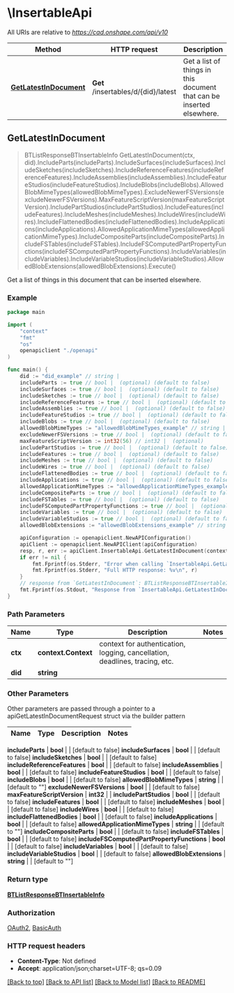 # \InsertableApi

All URIs are relative to *https://cad.onshape.com/api/v10*

Method | HTTP request | Description
------------- | ------------- | -------------
[**GetLatestInDocument**](InsertableApi.md#GetLatestInDocument) | **Get** /insertables/d/{did}/latest | Get a list of things in this document that can be inserted elsewhere.



## GetLatestInDocument

> BTListResponseBTInsertableInfo GetLatestInDocument(ctx, did).IncludeParts(includeParts).IncludeSurfaces(includeSurfaces).IncludeSketches(includeSketches).IncludeReferenceFeatures(includeReferenceFeatures).IncludeAssemblies(includeAssemblies).IncludeFeatureStudios(includeFeatureStudios).IncludeBlobs(includeBlobs).AllowedBlobMimeTypes(allowedBlobMimeTypes).ExcludeNewerFSVersions(excludeNewerFSVersions).MaxFeatureScriptVersion(maxFeatureScriptVersion).IncludePartStudios(includePartStudios).IncludeFeatures(includeFeatures).IncludeMeshes(includeMeshes).IncludeWires(includeWires).IncludeFlattenedBodies(includeFlattenedBodies).IncludeApplications(includeApplications).AllowedApplicationMimeTypes(allowedApplicationMimeTypes).IncludeCompositeParts(includeCompositeParts).IncludeFSTables(includeFSTables).IncludeFSComputedPartPropertyFunctions(includeFSComputedPartPropertyFunctions).IncludeVariables(includeVariables).IncludeVariableStudios(includeVariableStudios).AllowedBlobExtensions(allowedBlobExtensions).Execute()

Get a list of things in this document that can be inserted elsewhere.



### Example

```go
package main

import (
    "context"
    "fmt"
    "os"
    openapiclient "./openapi"
)

func main() {
    did := "did_example" // string | 
    includeParts := true // bool |  (optional) (default to false)
    includeSurfaces := true // bool |  (optional) (default to false)
    includeSketches := true // bool |  (optional) (default to false)
    includeReferenceFeatures := true // bool |  (optional) (default to false)
    includeAssemblies := true // bool |  (optional) (default to false)
    includeFeatureStudios := true // bool |  (optional) (default to false)
    includeBlobs := true // bool |  (optional) (default to false)
    allowedBlobMimeTypes := "allowedBlobMimeTypes_example" // string |  (optional) (default to "")
    excludeNewerFSVersions := true // bool |  (optional) (default to false)
    maxFeatureScriptVersion := int32(56) // int32 |  (optional)
    includePartStudios := true // bool |  (optional) (default to false)
    includeFeatures := true // bool |  (optional) (default to false)
    includeMeshes := true // bool |  (optional) (default to false)
    includeWires := true // bool |  (optional) (default to false)
    includeFlattenedBodies := true // bool |  (optional) (default to false)
    includeApplications := true // bool |  (optional) (default to false)
    allowedApplicationMimeTypes := "allowedApplicationMimeTypes_example" // string |  (optional) (default to "")
    includeCompositeParts := true // bool |  (optional) (default to false)
    includeFSTables := true // bool |  (optional) (default to false)
    includeFSComputedPartPropertyFunctions := true // bool |  (optional) (default to false)
    includeVariables := true // bool |  (optional) (default to false)
    includeVariableStudios := true // bool |  (optional) (default to false)
    allowedBlobExtensions := "allowedBlobExtensions_example" // string |  (optional) (default to "")

    apiConfiguration := openapiclient.NewAPIConfiguration()
    apiClient := openapiclient.NewAPIClient(apiConfiguration)
    resp, r, err := apiClient.InsertableApi.GetLatestInDocument(context.Background(), did).IncludeParts(includeParts).IncludeSurfaces(includeSurfaces).IncludeSketches(includeSketches).IncludeReferenceFeatures(includeReferenceFeatures).IncludeAssemblies(includeAssemblies).IncludeFeatureStudios(includeFeatureStudios).IncludeBlobs(includeBlobs).AllowedBlobMimeTypes(allowedBlobMimeTypes).ExcludeNewerFSVersions(excludeNewerFSVersions).MaxFeatureScriptVersion(maxFeatureScriptVersion).IncludePartStudios(includePartStudios).IncludeFeatures(includeFeatures).IncludeMeshes(includeMeshes).IncludeWires(includeWires).IncludeFlattenedBodies(includeFlattenedBodies).IncludeApplications(includeApplications).AllowedApplicationMimeTypes(allowedApplicationMimeTypes).IncludeCompositeParts(includeCompositeParts).IncludeFSTables(includeFSTables).IncludeFSComputedPartPropertyFunctions(includeFSComputedPartPropertyFunctions).IncludeVariables(includeVariables).IncludeVariableStudios(includeVariableStudios).AllowedBlobExtensions(allowedBlobExtensions).Execute()
    if err != nil {
        fmt.Fprintf(os.Stderr, "Error when calling `InsertableApi.GetLatestInDocument``: %v\n", err)
        fmt.Fprintf(os.Stderr, "Full HTTP response: %v\n", r)
    }
    // response from `GetLatestInDocument`: BTListResponseBTInsertableInfo
    fmt.Fprintf(os.Stdout, "Response from `InsertableApi.GetLatestInDocument`: %v\n", resp)
}
```

### Path Parameters


Name | Type | Description  | Notes
------------- | ------------- | ------------- | -------------
**ctx** | **context.Context** | context for authentication, logging, cancellation, deadlines, tracing, etc.
**did** | **string** |  | 

### Other Parameters

Other parameters are passed through a pointer to a apiGetLatestInDocumentRequest struct via the builder pattern


Name | Type | Description  | Notes
------------- | ------------- | ------------- | -------------

 **includeParts** | **bool** |  | [default to false]
 **includeSurfaces** | **bool** |  | [default to false]
 **includeSketches** | **bool** |  | [default to false]
 **includeReferenceFeatures** | **bool** |  | [default to false]
 **includeAssemblies** | **bool** |  | [default to false]
 **includeFeatureStudios** | **bool** |  | [default to false]
 **includeBlobs** | **bool** |  | [default to false]
 **allowedBlobMimeTypes** | **string** |  | [default to &quot;&quot;]
 **excludeNewerFSVersions** | **bool** |  | [default to false]
 **maxFeatureScriptVersion** | **int32** |  | 
 **includePartStudios** | **bool** |  | [default to false]
 **includeFeatures** | **bool** |  | [default to false]
 **includeMeshes** | **bool** |  | [default to false]
 **includeWires** | **bool** |  | [default to false]
 **includeFlattenedBodies** | **bool** |  | [default to false]
 **includeApplications** | **bool** |  | [default to false]
 **allowedApplicationMimeTypes** | **string** |  | [default to &quot;&quot;]
 **includeCompositeParts** | **bool** |  | [default to false]
 **includeFSTables** | **bool** |  | [default to false]
 **includeFSComputedPartPropertyFunctions** | **bool** |  | [default to false]
 **includeVariables** | **bool** |  | [default to false]
 **includeVariableStudios** | **bool** |  | [default to false]
 **allowedBlobExtensions** | **string** |  | [default to &quot;&quot;]

### Return type

[**BTListResponseBTInsertableInfo**](BTListResponseBTInsertableInfo.md)

### Authorization

[OAuth2](../README.md#OAuth2), [BasicAuth](../README.md#BasicAuth)

### HTTP request headers

- **Content-Type**: Not defined
- **Accept**: application/json;charset=UTF-8; qs=0.09

[[Back to top]](#) [[Back to API list]](../README.md#documentation-for-api-endpoints)
[[Back to Model list]](../README.md#documentation-for-models)
[[Back to README]](../README.md)

